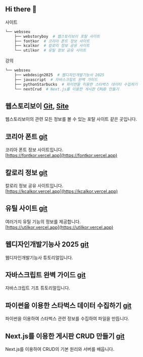 ## Hi there 👋

사이트 
```bash
└── websseu
    ├── webstoryboy  # 웹스토리보이 포탈 사이트
    ├── fontkor  # 코리아 폰트 정보 사이트
    ├── kcalkor  # 칼로리 정보 공유 사이트
    └── utilkor  # 유틸 정보 공유 사이트
```
강의
```bash
└── websseu
    ├── webdesign2025  # 웹디자인개발기능사 2025
    ├── javascript  # 자바스크립트 완벽 가이드
    ├── pythonStarbucks  # 파이썬을 이용한 스타벅스 데이터 수집하기
    └── nextCrud  # Next.js를 이용한 게시판 CRUD 만들기  
```

## 웹스토리보이 [Git](https://github.com/websseu/webstoryboy),  [Site](https://webstoryboy.vercel.app)   
웹스토리보이의 관련 모든 정보를 볼 수 있는 포탈 사이트 같은 곳입니다.   


## 코리아 폰트 [git](https://github.com/websseu/fontkor)    
코리아 폰트 정보 사이트입니다.    
[https://fontkor.vercel.app](https://fontkor.vercel.app)   

## 칼로리 정보 [git](https://github.com/websseu/kaclkor)
칼로리 정보 공유 사이트입니다.      
[https://kcalkor.vercel.app](https://kcalkor.vercel.app)   

## 유틸 사이트 [git](https://github.com/websseu/utilkor)
여러가지 유틸 기능의 정보를 제공합니다.   
[https://utilkor.vercel.app](https://utilkor.vercel.app)  

## 웹디자인개발기능사 2025 [git](https://github.com/websseu/webdesign2025)   
웹디자인개발기능사 튜토리얼입니다.   

## 자바스크립트 완벽 가이드 [git](https://github.com/websseu/javascript)   
자바스크립트 기초 튜토리얼입니다.   

## 파이썬을 이용한 스타벅스 데이터 수집하기 [git](https://github.com/websseu/pythonStarbucks)   
파이썬을 이용하여 스타벅스 관련 정보를 수집하여 파일을 만듭니다.

## Next.js를 이용한 게시판 CRUD 만들기 [git](https://github.com/websseu/next-crud)   
Next.js를 이용하여 CRUD의 기본 원리와 서버를 배웁니다.
 

